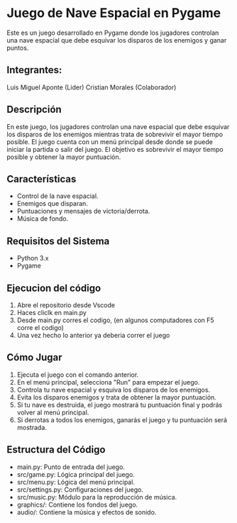 # Juego de Nave Espacial en Pygame
Este es un juego desarrollado en Pygame donde los jugadores controlan una nave espacial que debe esquivar los disparos de los enemigos y ganar puntos.
## Integrantes:
Luis Miguel Aponte (Lider) Cristian Morales (Colaborador)
## Descripción
En este juego, los jugadores controlan una nave espacial que debe esquivar los disparos de los enemigos mientras trata de sobrevivir el mayor tiempo posible. El juego cuenta con un menú principal desde donde se puede iniciar la partida o salir del juego. El objetivo es sobrevivir el mayor tiempo posible y obtener la mayor puntuación.
## Características
- Control de la nave espacial.
- Enemigos que disparan.
- Puntuaciones y mensajes de victoria/derrota.
- Música de fondo.
## Requisitos del Sistema
- Python 3.x
- Pygame
## Ejecucion del código
1.  Abre el repositorio desde Vscode
2.  Haces cliclk en main.py
3.  Desde main.py corres el codigo, (en algunos computadores con F5 corre el codigo)
4.  Una vez hecho lo anterior ya deberia correr el juego
## Cómo Jugar
1. Ejecuta el juego con el comando anterior.
2. En el menú principal, selecciona "Run" para empezar el juego.
3. Controla tu nave espacial y esquiva los disparos de los enemigos.
4. Evita los disparos enemigos y trata de obtener la mayor puntuación.
5. Si tu nave es destruida, el juego mostrará tu puntuación final y podrás volver al menú principal.
6. Si derrotas a todos los enemigos, ganarás el juego y tu puntuación será mostrada.
## Estructura del Código
- main.py: Punto de entrada del juego.
- src/game.py: Lógica principal del juego.
- src/menu.py: Lógica del menú principal.
- src/settings.py: Configuraciones del juego.
- src/music.py: Módulo para la reproducción de música.
- graphics/: Contiene los fondos del juego.
- audio/: Contiene la música y efectos de sonido.
